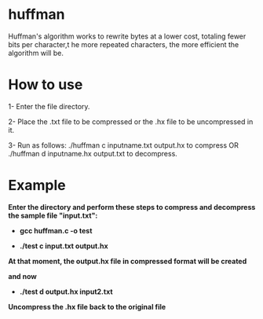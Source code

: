 # huffman

 Huffman's algorithm works to rewrite bytes at a lower cost, totaling fewer bits per character,t he more repeated characters, the more efficient the algorithm will be.
 
# How to use
 
1- Enter the file directory.

2- Place the .txt file to be compressed or the .hx file to be uncompressed in it.

3- Run as follows: ./huffman c inputname.txt output.hx to compress OR ./huffman d inputname.hx output.txt to decompress.


# Example


__Enter the directory and perform these steps to compress and decompress the sample file "input.txt":__

- __gcc huffman.c -o test__

- __./test c input.txt output.hx__

__At that moment, the output.hx file in compressed format will be created__

__and now__


- __./test d output.hx input2.txt__

__Uncompress the .hx file back to the original file__

